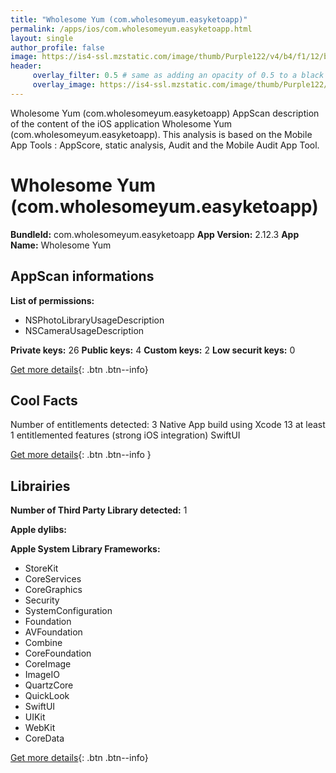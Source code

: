 ```yaml
---
title: "Wholesome Yum (com.wholesomeyum.easyketoapp)"
permalink: /apps/ios/com.wholesomeyum.easyketoapp.html
layout: single
author_profile: false
image: https://is4-ssl.mzstatic.com/image/thumb/Purple122/v4/b4/f1/12/b4f112a1-2350-a382-30b9-9eec4f677b4e/AppIcon-1x_U007emarketing-0-7-0-85-220.png/512x512bb.jpg
header: 
     overlay_filter: 0.5 # same as adding an opacity of 0.5 to a black background
     overlay_image: https://is4-ssl.mzstatic.com/image/thumb/Purple122/v4/b4/f1/12/b4f112a1-2350-a382-30b9-9eec4f677b4e/AppIcon-1x_U007emarketing-0-7-0-85-220.png/512x512bb.jpg
---
```

Wholesome Yum (com.wholesomeyum.easyketoapp) AppScan description of the content of the iOS application Wholesome Yum (com.wholesomeyum.easyketoapp). This analysis is based on the Mobile App Tools : AppScore, static analysis, Audit and the Mobile Audit App Tool.

# Wholesome Yum (com.wholesomeyum.easyketoapp)

**BundleId:** com.wholesomeyum.easyketoapp
**App Version:** 2.12.3
**App Name:** Wholesome Yum


## AppScan informations 

**List of permissions:** 
- NSPhotoLibraryUsageDescription
- NSCameraUsageDescription
  
  
**Private keys:** 26
**Public keys:** 4
**Custom keys:** 2
**Low securit keys:** 0
  
[Get more details](/pricing.html){: .btn .btn--info}

## Cool Facts

Number of entitlements detected: 3
Native App
build using Xcode 13
at least 1 entitlemented features (strong iOS integration)
SwiftUI
  
[Get more details](/pricing.html){: .btn .btn--info }

## Librairies 
**Number of Third Party Library detected:** 1


**Apple dylibs:**


**Apple System Library Frameworks:**
- StoreKit
- CoreServices
- CoreGraphics
- Security
- SystemConfiguration
- Foundation
- AVFoundation
- Combine
- CoreFoundation
- CoreImage
- ImageIO
- QuartzCore
- QuickLook
- SwiftUI
- UIKit
- WebKit
- CoreData


  
[Get more details](/pricing.html){: .btn .btn--info}

